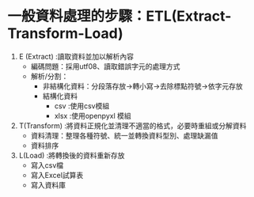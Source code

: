 # 一般資料處理的步驟：ETL(Extract-Transform-Load)

1. E (Extract) :讀取資料並加以解析內容
    - 編碼問題：採用utf08、讀取錯誤字元的處理方式
    - 解析/分割：
        - 非結構化資料：分段落存放->轉小寫->去除標點符號->依字元存放
        - 結構化資料
            - csv :使用csv模組
            - xlsx :使用openpyxl 模組 
1. T(Transform) :將資料正規化並清理不適當的格式，必要時重組或分解資料
    - 資料清理：整理各種符號、統一並轉換資料型別、處理缺漏值
    - 資料排序 
1. L(Load) :將轉換後的資料重新存放 
    - 寫入csv檔
    - 寫入Excel試算表
    - 寫入資料庫 